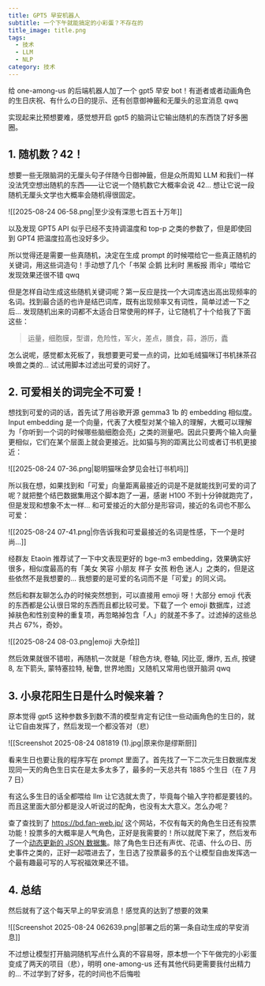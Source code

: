 ```yaml
---
title: GPT5 早安机器人
subtitle: 一个下午就能搞定的小彩蛋？不存在的
title_image: title.png
tags:
  - 技术
  - LLM
  - NLP
category: 技术
---
```

给 one-among-us 的后端机器人加了一个 gpt5 早安 bot！有逝者或者动画角色的生日庆祝、有什么の日的提示、还有创意御神籤和无厘头的忌宜消息 qwq

实现起来比预想要难，感觉想开启 gpt5 的脑洞让它输出随机的东西饶了好多圈圈。

## 1. 随机数？42！

想要一些无限脑洞的无厘头句子伴随今日御神籤，但是众所周知 LLM 和我们一样没法凭空想出随机的东西——让它说一个随机数它大概率会说 42... 想让它说一段随机无厘头文学也大概率会随机得很固定。

![[2025-08-24 06-58.png|至少没有深思七百五十万年]]

以及发现 GPT5 API 似乎已经不支持调温度和 top-p 之类的参数了，但是即使回到 GPT4 把温度拉高也没好多少。

所以觉得还是需要一些真随机，决定在生成 prompt 的时候喂给它一些真正随机的关键词，用这些词造句！手动想了几个「书架 企鹅 比利时 黑板报 雨伞」喂给它发现效果还很不错 qwq

但是怎样自动生成这些随机关键词呢？第一反应是找一个大词库选出高出现频率的名词。找到最合适的也许是结巴词库，既有出现频率又有词性，简单过滤一下之后... 发现随机出来的词都不太适合日常使用的样子，让它随机了十个给我了下面这些：

> 运量，细胞膜，型谱，危险性，军火，差点，膳食，蒜，游历，蠹

怎么说呢，感觉都太死板了，我想要更可爱一点的词，比如毛绒猫咪订书机抹茶召唤兽之类的... 试试用脚本过滤出可爱的词好了。

## 2. 可爱相关的词完全不可爱！

想找到可爱的词的话，首先试了用谷歌开源 gemma3 1b 的 embedding 相似度。Input embedding 是一个向量，代表了大模型对某个输入的理解，大概可以理解为「你听到一个词的时候哪些脑细胞会亮」之类的测量吧。因此只要两个输入向量更相似，它们在某个层面上就会更接近。比如猫与狗的距离比公司或者订书机更接近：

![[2025-08-24 07-36.png|聪明猫咪会梦见会社订书机吗]]

所以我在想，如果找到和「可爱」向量距离最接近的词是不是就能找到可爱的词了呢？就把整个结巴数据集用这个脚本跑了一遍，感谢 H100 不到十分钟就跑完了，但是发现和想象不太一样... 和可爱接近的大部分是形容词，接近的名词也不那么可爱：

![[2025-08-24 07-41.png|你告诉我和可爱最接近的名词是性感，下一个是时尚...]]

经群友 Etaoin 推荐试了一下中文表现更好的 bge-m3 embedding，效果确实好很多，相似度最高的有「美女 笑容 小朋友 样子 女孩 粉色 迷人」之类的，但是这些依然不是我想要的... 我想要的是可爱的名词而不是「可爱」的同义词。

然后和群友聊怎么办的时候突然想到，可以直接用 emoji 呀！大部分 emoji 代表的东西都是公认很日常的东西而且都比较可爱。下载了一个 emoji 数据库，过滤掉肤色和性别变种的重复项，再忽略掉包含「人」的就差不多了。过滤掉的这些总共占 67%，奇妙。

![[2025-08-24 08-03.png|emoji 大杂烩]]

然后效果就很不错啦，再随机一次就是「棕色方块, 卷轴, 冈比亚, 爆炸, 五点, 按键 8, 左下箭头, 蒙特塞拉特, 秘鲁, 世界地图」又随机又常用也很开脑洞 qwq

## 3. 小泉花阳生日是什么时候来着？

原本觉得 gpt5 这种参数多到数不清的模型肯定有记住一些动画角色的生日的，就让它自由发挥了，然后发现一个都没答对（悲）

![[Screenshot 2025-08-24 081819 (1).jpg|原来你是缪斯厨]]

看来生日也要让我的程序写在 prompt 里面了。首先找了一下二次元生日数据库发现同一天的角色生日实在是太多太多了，最多的一天总共有 1885 个生日（在 7 月 7 日）

有这么多生日的话全都喂给 llm 让它选就太贵了，毕竟每个输入字符都是要钱的。而且这里面大部分都是没人听说过的配角，也没有太大意义。怎么办呢？

查了查找到了 https://bd.fan-web.jp/ 这个网站，不仅有每天的角色生日还有投票功能！投票多的大概率是人气角色，正好是我需要的！所以就爬下来了，然后发布了一个[动态更新的 JSON 数据集](https://github.com/hykilpikonna/AnimeBirthdaysDataset)。除了角色生日还有声优、花语、什么の日、历史事件之类的，正好一起喂进去了，生日选了投票最多的五个让模型自由发挥选一个最有趣最可写的人写祝福效果还不错。

## 4. 总结

然后就有了这个每天早上的早安消息！感觉真的达到了想要的效果

![[Screenshot 2025-08-24 062639.png|部署之后的第一条自动生成的早安消息]]

不过想让模型打开脑洞随机写点什么真的不容易呀，原本想一个下午做完的小彩蛋变成了两天的项目（悲），明明 one-among-us 还有其他代码更需要我付出精力的... 不过学到了好多，花的时间也不后悔啦